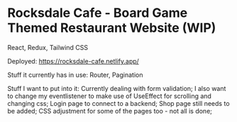 # Rocksdale Cafe - Board Game Themed Restaurant Website (WIP)

React, Redux, Tailwind CSS 

Deployed: https://rocksdale-cafe.netlify.app/

Stuff it currently has in use: Router, Pagination

Stuff I want to put into it: 
Currently dealing with form validation; 
I also want to change my eventlistener to make use of UseEffect for scrolling and changing css;
Login page to connect to a backend;
Shop page still needs to be added;
CSS adjustment for some of the pages too - not all is done; 
